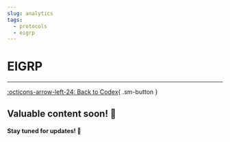```yaml
---
slug: analytics
tags:
  - protocols
  - eigrp
---
```


# **EIGRP**

---

[:octicons-arrow-left-24: Back to Codex](../index.md){ .sm-button }

## Valuable content soon! 🚀  
#### Stay tuned for updates! 🌟